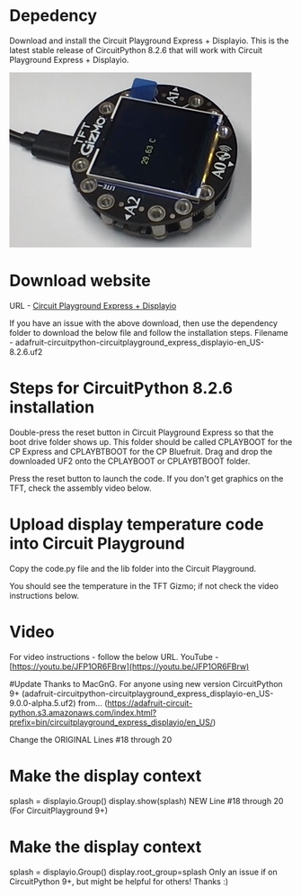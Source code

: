 # Depedency
Download and install the Circuit Playground Express + Displayio.
This is the latest stable release of CircuitPython 8.2.6 that will work with Circuit Playground Express + Displayio. 

![alt text](https://github.com/balajibalasubramaniam/CircuitPlayground/blob/main/DisplayTemperature/TFTGizmo_DisplayTemperature.jpg)

# Download website
URL - [Circuit Playground Express + Displayio](https://circuitpython.org/board/circuitplayground_express_displayio/)

If you have an issue with the above download, then use the dependency folder to download the below file and follow the installation steps.
Filename - adafruit-circuitpython-circuitplayground_express_displayio-en_US-8.2.6.uf2

# Steps for CircuitPython 8.2.6 installation
Double-press the reset button in Circuit Playground Express so that the boot drive folder shows up. This folder should be called CPLAYBOOT for the CP Express and CPLAYBTBOOT for the CP Bluefruit. Drag and drop the downloaded UF2 onto the CPLAYBOOT or CPLAYBTBOOT folder.

Press the reset button to launch the code. If you don't get graphics on the TFT, check the assembly video below.

# Upload display temperature code into Circuit Playground
Copy the code.py file and the lib folder into the Circuit Playground.

You should see the temperature in the TFT Gizmo; if not check the video instructions below.

# Video
For video instructions - follow the below URL.
YouTube - [https://youtu.be/JFP1OR6FBrw](https://youtu.be/JFP1OR6FBrw)

#Update
Thanks to MacGnG. For anyone using new version CircuitPython 9+ (adafruit-circuitpython-circuitplayground_express_displayio-en_US-9.0.0-alpha.5.uf2) from... (https://adafruit-circuit-python.s3.amazonaws.com/index.html?prefix=bin/circuitplayground_express_displayio/en_US/)

Change the ORIGINAL Lines #18 through 20

# Make the display context
splash = displayio.Group()
display.show(splash)
NEW Line #18 through 20 (For CircuitPlayground 9+)

# Make the display context
splash = displayio.Group()
display.root_group=splash
Only an issue if on CircuitPython 9+, but might be helpful for others! Thanks :)
